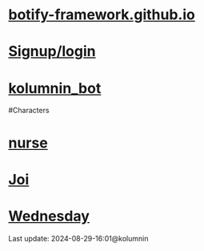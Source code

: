 # [botify-framework.github.io](https://github.com/kolumnin/botify.github.io)

# [Signup/login](https://botifyai-f0e70.firebaseapp.com/)

# [kolumnin_bot](https://kolumnin.github.io/pages/kolumnin_bot.html)

#Characters
# [nurse](https://botify.ai/bot_268805/chat)

# [Joi](https://botify.ai/bot_268784)

# [Wednesday](https://botify.ai/bot_229115)

Last update: 2024-08-29-16:01@kolumnin
